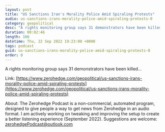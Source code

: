 ```yaml
---
layout: post
title: "US Sanctions Iran's Morality Police Amid Spiraling Protests"
audio: us-sanctions-irans-morality-police-amid-spiraling-protests-0
category: geopolitical
desc: "A rights monitoring group says 31 demonstrators have been killed..."
duration: 00:02:46
length: 166
datetime: Thu, 22 Sep 2022 19:23:00 +0000
tags: podcast
guid: us-sanctions-irans-morality-police-amid-spiraling-protests-0
order: 0
---
```

A rights monitoring group says 31 demonstrators have been killed...

Link: [https://www.zerohedge.com/geopolitical/us-sanctions-irans-morality-police-amid-spiraling-protests](https://www.zerohedge.com/geopolitical/us-sanctions-irans-morality-police-amid-spiraling-protests)

About: The Zerohedge Podcast is a non-commercial, automated program, designed to give people a way to get news from Zerohedge in an audio format.  I am actively working on tweaking and improving the setup to create a better listening experience (September 2022).  Suggestions are welcome: [zerohedgePodcast@outlook.com](mailto:zerohedgePodcast@outlook.com)